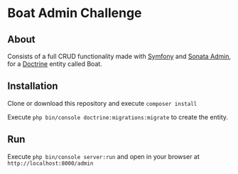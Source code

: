 # Boat Admin Challenge

## About

Consists of a full CRUD functionality made with [Symfony] and [Sonata Admin], for a [Doctrine] entity called Boat.

## Installation

Clone or download this repository and execute `composer install`

Execute `php bin/console doctrine:migrations:migrate` to create the entity.

## Run

Execute `php bin/console server:run` and open in your browser at `http://localhost:8000/admin`


[Symfony]: <https://github.com/symfony/symfony>
[Sonata Admin]: <https://github.com/sonata-project/SonataAdminBundle>
[Doctrine]: <https://github.com/doctrine/orm>
